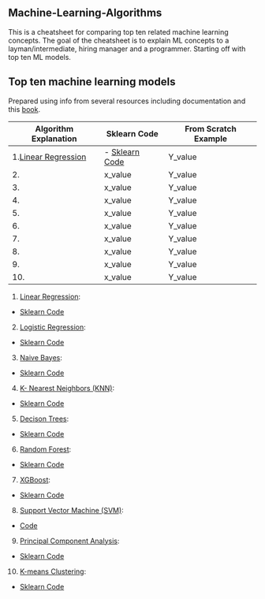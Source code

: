 ## Machine-Learning-Algorithms

This is a cheatsheet for comparing top ten related machine learning concepts.
The goal of the cheatsheet is to explain ML concepts to a layman/intermediate, hiring manager and a programmer.
Starting off with top ten ML models.

## Top ten machine learning models
Prepared using info from several resources including documentation and this [book](https://www.oreilly.com/library/view/practical-statistics-for/9781491952955/).

|Algorithm Explanation|Sklearn Code| From Scratch Example|
|---|---|----|
|1.[Linear Regression](https://github.com/KevinLolochum/Top-Ten-Machine-Learning/blob/main/Linear_Regression.ipynb) |- [Sklearn Code](https://github.com/KevinLolochum/Top-Ten-Machine-Learning/blob/main/Linear%20Regression.py)|Y_value|
|2. |x_value|Y_value|
|3. |x_value|Y_value|
|4. |x_value|Y_value|
|5. |x_value|Y_value|
|6. |x_value|Y_value|
|7. |x_value|Y_value|
|8. |x_value|Y_value|
|9. |x_value|Y_value|
|10. |x_value|Y_value|

1. [Linear Regression](https://github.com/KevinLolochum/Top-Ten-Machine-Learning/blob/main/Linear_Regression.ipynb): 
- [Sklearn Code](https://github.com/KevinLolochum/Top-Ten-Machine-Learning/blob/main/Linear%20Regression.py)
2. [Logistic Regression](https://github.com/KevinLolochum/Top-Ten-Machine-Learning/blob/main/Logistic_Regression.ipynb): 
- [Sklearn Code](https://github.com/KevinLolochum/Top-Ten-Machine-Learning/blob/main/Logistic%20Regression.py)
3. [Naive Bayes](https://github.com/KevinLolochum/Top-Ten-Machine-Learning/blob/main/Naive_Bayes.ipynb): 
- [Sklearn Code](https://github.com/KevinLolochum/Top-Ten-Machine-Learning/blob/main/Naive%20Bayes.py)
4. [K- Nearest Neighbors (KNN)](https://github.com/KevinLolochum/Top-Ten-Machine-Learning/blob/main/K_Nearest_Neighbors.ipynb):
- [Sklearn Code](https://github.com/KevinLolochum/Top-Ten-Machine-Learning/blob/main/KNNs.py)
5. [Decison Trees](https://github.com/KevinLolochum/Top-Ten-Machine-Learning/blob/main/Decision_Trees.ipynb): 
- [Sklearn Code](https://github.com/KevinLolochum/Top-Ten-Machine-Learning/blob/main/Decision%20Trees.py)
6. [Random Forest](https://github.com/KevinLolochum/Top-Ten-Machine-Learning/blob/main/Random_Forest.ipynb): 
- [Sklearn Code](https://github.com/KevinLolochum/Top-Ten-Machine-Learning/blob/main/Random%20Forest.py)
7. [XGBoost](https://github.com/KevinLolochum/Top-Ten-Machine-Learning/blob/main/XGBoost.ipynb): 
- [Sklearn Code](https://github.com/KevinLolochum/Top-Ten-Machine-Learning/blob/main/XGBoost.py)
8. [Support Vector Machine (SVM)](https://github.com/KevinLolochum/Top-Ten-Machine-Learning/blob/main/Support_Vector_Machines_(SVM).ipynb): 
- [Code](https://github.com/KevinLolochum/Top-Ten-Machine-Learning/blob/main/Support%20Vector%20Machines.py)
9. [Principal Component Analysis](https://github.com/KevinLolochum/Top-Ten-Machine-Learning/blob/main/Principal_Component_Analysis.ipynb):
- [Sklearn Code](https://github.com/KevinLolochum/Top-Ten-Machine-Learning/blob/main/PCA.py)
10. [K-means Clustering](https://github.com/KevinLolochum/Top-Ten-Machine-Learning/blob/main/K_Means_Clustering.ipynb): 
- [Sklearn Code](https://github.com/KevinLolochum/Top-Ten-Machine-Learning/blob/main/K-means.py)
   
